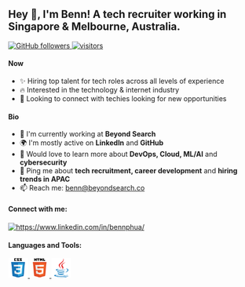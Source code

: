 ## Hey 👋, I'm Benn! A tech recruiter working in Singapore & Melbourne, Australia.

<p align="left">

  <a href="https://github.com/bennphua?tab=followers">
    <img alt="GitHub followers" src="https://img.shields.io/github/followers/bennphua?color=green&logo=github">
  </a>
  <a href="https://github.com/bennphua/">
    <img src="https://komarev.com/ghpvc/?username=bennphua" alt="visitors" />
  </a>

#### Now

- ✨ Hiring top talent for tech roles across all levels of experience
- :fire: Interested in the technology & internet industry
- :calendar: Looking to connect with techies looking for new opportunities 

#### Bio

- 🏢 I'm currently working at **Beyond Search**
- 🌍 I'm mostly active on **LinkedIn** and **GitHub**
- 🌱 Would love to learn more about **DevOps, Cloud, ML/AI** and **cybersecurity**
- 💬 Ping me about **tech recruitment, career development** and **hiring trends in APAC**
- 📫 Reach me: benn@beyondsearch.co

#### Connect with me:
<p align="left">
<a href="https://linkedin.com/in/https://www.linkedin.com/in/bennphua/" target="blank"><img align="center" src="https://raw.githubusercontent.com/rahuldkjain/github-profile-readme-generator/master/src/images/icons/Social/linked-in-alt.svg" alt="https://www.linkedin.com/in/bennphua/" height="30" width="40" /></a>
</p>

#### Languages and Tools:
<p align="left"> <a href="https://www.w3schools.com/css/" target="_blank" rel="noreferrer"> <img src="https://raw.githubusercontent.com/devicons/devicon/master/icons/css3/css3-original-wordmark.svg" alt="css3" width="40" height="40"/> </a> <a href="https://www.w3.org/html/" target="_blank" rel="noreferrer"> <img src="https://raw.githubusercontent.com/devicons/devicon/master/icons/html5/html5-original-wordmark.svg" alt="html5" width="40" height="40"/> </a> <a href="https://www.java.com" target="_blank" rel="noreferrer"> <img src="https://raw.githubusercontent.com/devicons/devicon/master/icons/java/java-original.svg" alt="java" width="40" height="40"/> </a> </p>
